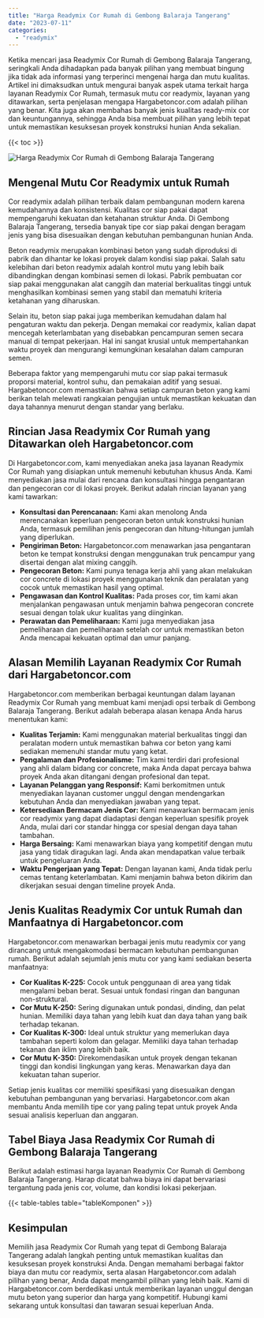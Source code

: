 ```yaml
---
title: "Harga Readymix Cor Rumah di Gembong Balaraja Tangerang"
date: "2023-07-11"
categories: 
  - "readymix"
---
```



Ketika mencari jasa Readymix Cor Rumah di Gembong Balaraja Tangerang, seringkali Anda dihadapkan pada banyak pilihan yang membuat bingung jika tidak ada informasi yang terperinci mengenai harga dan mutu kualitas. Artikel ini dimaksudkan untuk mengurai banyak aspek utama terkait harga layanan Readymix Cor Rumah, termasuk mutu cor readymix, layanan yang ditawarkan, serta penjelasan mengapa Hargabetoncor.com adalah pilihan yang benar. Kita juga akan membahas banyak jenis kualitas ready-mix cor dan keuntungannya, sehingga Anda bisa membuat pilihan yang lebih tepat untuk memastikan kesuksesan proyek konstruksi hunian Anda sekalian.

{{< toc >}}

![Harga Readymix Cor Rumah di Gembong Balaraja Tangerang](https://hargareadymixid.github.io/hbc/readymix-hbc%20(7).png)

## Mengenal Mutu Cor Readymix untuk Rumah

Cor readymix adalah pilihan terbaik dalam pembangunan modern karena kemudahannya dan konsistensi. Kualitas cor siap pakai dapat mempengaruhi kekuatan dan ketahanan struktur Anda. Di Gembong Balaraja Tangerang, tersedia banyak tipe cor siap pakai dengan beragam jenis yang bisa disesuaikan dengan kebutuhan pembangunan hunian Anda.

Beton readymix merupakan kombinasi beton yang sudah diproduksi di pabrik dan dihantar ke lokasi proyek dalam kondisi siap pakai. Salah satu kelebihan dari beton readymix adalah kontrol mutu yang lebih baik dibandingkan dengan kombinasi semen di lokasi. Pabrik pembuatan cor siap pakai menggunakan alat canggih dan material berkualitas tinggi untuk menghasilkan kombinasi semen yang stabil dan mematuhi kriteria ketahanan yang diharuskan.

Selain itu, beton siap pakai juga memberikan kemudahan dalam hal pengaturan waktu dan pekerja. Dengan memakai cor readymix, kalian dapat mencegah keterlambatan yang disebabkan pencampuran semen secara manual di tempat pekerjaan. Hal ini sangat krusial untuk mempertahankan waktu proyek dan mengurangi kemungkinan kesalahan dalam campuran semen.

Beberapa faktor yang mempengaruhi mutu cor siap pakai termasuk proporsi material, kontrol suhu, dan pemakaian aditif yang sesuai. Hargabetoncor.com memastikan bahwa setiap campuran beton yang kami berikan telah melewati rangkaian pengujian untuk memastikan kekuatan dan daya tahannya menurut dengan standar yang berlaku.

## Rincian Jasa Readymix Cor Rumah yang Ditawarkan oleh Hargabetoncor.com

Di Hargabetoncor.com, kami menyediakan aneka jasa layanan Readymix Cor Rumah yang disiapkan untuk memenuhi kebutuhan khusus Anda. Kami menyediakan jasa mulai dari rencana dan konsultasi hingga pengantaran dan pengecoran cor di lokasi proyek. Berikut adalah rincian layanan yang kami tawarkan:

- **Konsultasi dan Perencanaan:** Kami akan menolong Anda merencanakan keperluan pengecoran beton untuk konstruksi hunian Anda, termasuk pemilihan jenis pengecoran dan hitung-hitungan jumlah yang diperlukan.
- **Pengiriman Beton:** Hargabetoncor.com menawarkan jasa pengantaran beton ke tempat konstruksi dengan menggunakan truk pencampur yang disertai dengan alat mixing canggih.
- **Pengecoran Beton:** Kami punya tenaga kerja ahli yang akan melakukan cor concrete di lokasi proyek menggunakan teknik dan peralatan yang cocok untuk memastikan hasil yang optimal.
- **Pengawasan dan Kontrol Kualitas:** Pada proses cor, tim kami akan menjalankan pengawasan untuk menjamin bahwa pengecoran concrete sesuai dengan tolak ukur kualitas yang diinginkan.
- **Perawatan dan Pemeliharaan:** Kami juga menyediakan jasa pemeliharaan dan pemeliharaan setelah cor untuk memastikan beton Anda mencapai kekuatan optimal dan umur panjang.

## Alasan Memilih Layanan Readymix Cor Rumah dari Hargabetoncor.com

Hargabetoncor.com memberikan berbagai keuntungan dalam layanan Readymix Cor Rumah yang membuat kami menjadi opsi terbaik di Gembong Balaraja Tangerang. Berikut adalah beberapa alasan kenapa Anda harus menentukan kami:

- **Kualitas Terjamin:** Kami menggunakan material berkualitas tinggi dan peralatan modern untuk memastikan bahwa cor beton yang kami sediakan memenuhi standar mutu yang ketat.
- **Pengalaman dan Profesionalisme:** Tim kami terdiri dari profesional yang ahli dalam bidang cor concrete, maka Anda dapat percaya bahwa proyek Anda akan ditangani dengan profesional dan tepat.
- **Layanan Pelanggan yang Responsif:** Kami berkomitmen untuk menyediakan layanan customer unggul dengan mendengarkan kebutuhan Anda dan menyediakan jawaban yang tepat.
- **Ketersediaan Bermacam Jenis Cor:** Kami menawarkan bermacam jenis cor readymix yang dapat diadaptasi dengan keperluan spesifik proyek Anda, mulai dari cor standar hingga cor spesial dengan daya tahan tambahan.
- **Harga Bersaing:** Kami menawarkan biaya yang kompetitif dengan mutu jasa yang tidak diragukan lagi. Anda akan mendapatkan value terbaik untuk pengeluaran Anda.
- **Waktu Pengerjaan yang Tepat:** Dengan layanan kami, Anda tidak perlu cemas tentang keterlambatan. Kami menjamin bahwa beton dikirim dan dikerjakan sesuai dengan timeline proyek Anda.

## Jenis Kualitas Readymix Cor untuk Rumah dan Manfaatnya di Hargabetoncor.com

Hargabetoncor.com menawarkan berbagai jenis mutu readymix cor yang dirancang untuk mengakomodasi bermacam kebutuhan pembangunan rumah. Berikut adalah sejumlah jenis mutu cor yang kami sediakan beserta manfaatnya:

- **Cor Kualitas K-225:** Cocok untuk penggunaan di area yang tidak mengalami beban berat. Sesuai untuk fondasi ringan dan bangunan non-struktural.
- **Cor Mutu K-250:** Sering digunakan untuk pondasi, dinding, dan pelat hunian. Memiliki daya tahan yang lebih kuat dan daya tahan yang baik terhadap tekanan.
- **Cor Kualitas K-300:** Ideal untuk struktur yang memerlukan daya tambahan seperti kolom dan gelagar. Memiliki daya tahan terhadap tekanan dan iklim yang lebih baik.
- **Cor Mutu K-350:** Direkomendasikan untuk proyek dengan tekanan tinggi dan kondisi lingkungan yang keras. Menawarkan daya dan kekuatan tahan superior.

Setiap jenis kualitas cor memiliki spesifikasi yang disesuaikan dengan kebutuhan pembangunan yang bervariasi. Hargabetoncor.com akan membantu Anda memilih tipe cor yang paling tepat untuk proyek Anda sesuai analisis keperluan dan anggaran.

## Tabel Biaya Jasa Readymix Cor Rumah di Gembong Balaraja Tangerang

Berikut adalah estimasi harga layanan Readymix Cor Rumah di Gembong Balaraja Tangerang. Harap dicatat bahwa biaya ini dapat bervariasi tergantung pada jenis cor, volume, dan kondisi lokasi pekerjaan.

{{< table-tables table="tableKomponen" >}}

## Kesimpulan

Memilih jasa Readymix Cor Rumah yang tepat di Gembong Balaraja Tangerang adalah langkah penting untuk memastikan kualitas dan kesuksesan proyek konstruksi Anda. Dengan memahami berbagai faktor biaya dan mutu cor readymix, serta alasan Hargabetoncor.com adalah pilihan yang benar, Anda dapat mengambil pilihan yang lebih baik. Kami di Hargabetoncor.com berdedikasi untuk memberikan layanan unggul dengan mutu beton yang superior dan harga yang kompetitif. Hubungi kami sekarang untuk konsultasi dan tawaran sesuai keperluan Anda.
